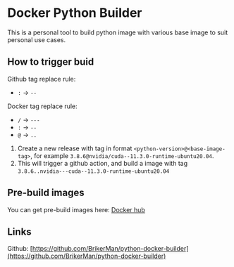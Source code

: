 # Docker Python Builder

This is a personal tool to build python image with various base image to suit personal use cases.

## How to trigger buid

Github tag replace rule:

- `:` -> `--`

Docker tag replace rule:

- `/` -> `---`
- `:` -> `--`
- `@` -> `..`

1. Create a new release with tag in format `<python-version>@<base-image-tag>`, for example `3.8.6@nvidia/cuda--11.3.0-runtime-ubuntu20.04`.
2. This will trigger a github action, and build a image with tag `3.8.6..nvidia---cuda--11.3.0-runtime-ubuntu20.04`

## Pre-build images

You can get pre-build images here: [Docker hub](https://hub.docker.com/repository/docker/brikerman/python)

## Links

Github: [https://github.com/BrikerMan/python-docker-builder](https://github.com/BrikerMan/python-docker-builder)
